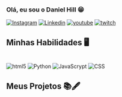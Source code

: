 ### Olá, eu sou o Daniel Hill 😁

[![Instagram](https://img.shields.io/badge/Instagram-E4405F?style=for-the-badge&logo=instagram&logoColor=white)](https://www.instagram.com/daniel_hill08/)
[![Linkedin](https://img.shields.io/badge/LinkedIn-0077B5?style=for-the-badge&logo=linkedin&logoColor=white)](https://www.linkedin.com/in/daniel-hill-7548a52a1)
[![youtube](https://img.shields.io/badge/YouTube-FF0000?style=for-the-badge&logo=youtube&logoColor=white)](https://www.youtube.com/channel/UCYtQxtqH1u7RruM2qNkZkWg)
[![twitch](https://img.shields.io/badge/Twitch-9146FF?style=for-the-badge&logo=twitch&logoColor=white)](https://www.twitch.tv/danihills1)



## Minhas Habilidades 🖥️

<div style="display : inline_block"><br/>
<img alt="html5" src="https://img.shields.io/badge/HTML-239120?style=for-the-badge&logo=html5&logoColor=white" />
<img alt="Python" src="https://img.shields.io/badge/Python-3776AB?style=for-the-badge&logo=python&logoColor=white" />
<img alt="JavaScrypt" src="https://img.shields.io/badge/JavaScript-F7DF1E?style=for-the-badge&logo=javascript&logoColor=black" />
<img alt="CSS" src="https://img.shields.io/badge/CSS-239120?&style=for-the-badge&logo=css3&logoColor=white" />
</div>


## Meus Projetos 📚🖋️


